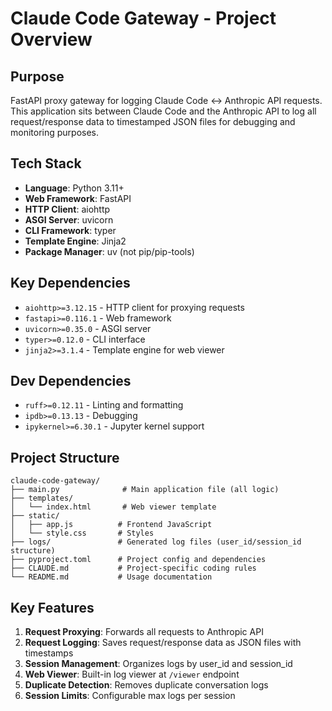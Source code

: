 # Claude Code Gateway - Project Overview

## Purpose
FastAPI proxy gateway for logging Claude Code ↔ Anthropic API requests. This application sits between Claude Code and the Anthropic API to log all request/response data to timestamped JSON files for debugging and monitoring purposes.

## Tech Stack
- **Language**: Python 3.11+
- **Web Framework**: FastAPI
- **HTTP Client**: aiohttp 
- **ASGI Server**: uvicorn
- **CLI Framework**: typer
- **Template Engine**: Jinja2
- **Package Manager**: uv (not pip/pip-tools)

## Key Dependencies
- `aiohttp>=3.12.15` - HTTP client for proxying requests
- `fastapi>=0.116.1` - Web framework
- `uvicorn>=0.35.0` - ASGI server
- `typer>=0.12.0` - CLI interface
- `jinja2>=3.1.4` - Template engine for web viewer

## Dev Dependencies
- `ruff>=0.12.11` - Linting and formatting
- `ipdb>=0.13.13` - Debugging
- `ipykernel>=6.30.1` - Jupyter kernel support

## Project Structure
```
claude-code-gateway/
├── main.py              # Main application file (all logic)
├── templates/
│   └── index.html       # Web viewer template
├── static/
│   ├── app.js          # Frontend JavaScript
│   └── style.css       # Styles
├── logs/               # Generated log files (user_id/session_id structure)
├── pyproject.toml      # Project config and dependencies
├── CLAUDE.md           # Project-specific coding rules
└── README.md           # Usage documentation
```

## Key Features
1. **Request Proxying**: Forwards all requests to Anthropic API
2. **Request Logging**: Saves request/response data as JSON files with timestamps
3. **Session Management**: Organizes logs by user_id and session_id
4. **Web Viewer**: Built-in log viewer at `/viewer` endpoint
5. **Duplicate Detection**: Removes duplicate conversation logs
6. **Session Limits**: Configurable max logs per session